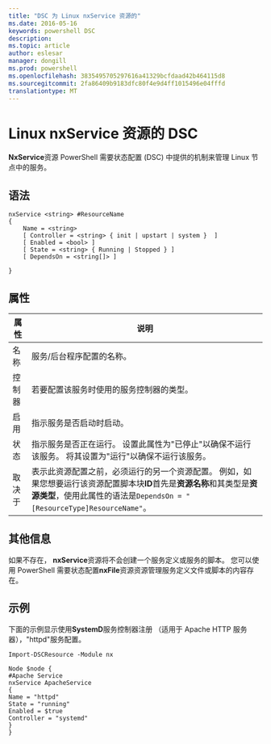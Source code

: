 ```yaml
---
title: "DSC 为 Linux nxService 资源的"
ms.date: 2016-05-16
keywords: powershell DSC
description: 
ms.topic: article
author: eslesar
manager: dongill
ms.prod: powershell
ms.openlocfilehash: 3835495705297616a41329bcfdaad42b464115d8
ms.sourcegitcommit: 2fa86409b9183dfc80f4e9d4ff1015496e04fffd
translationtype: MT
---
```

# Linux nxService 资源的 DSC

**NxService**资源 PowerShell 需要状态配置 (DSC) 中提供的机制来管理 Linux 节点中的服务。

## 语法

```
nxService <string> #ResourceName
{
    Name = <string>
    [ Controller = <string> { init | upstart | system }  ]
    [ Enabled = <bool> ]
    [ State = <string> { Running | Stopped } ]
    [ DependsOn = <string[]> ]

}
```

## 属性
|  属性 |  说明 | 
|---|---|
| 名称| 服务/后台程序配置的名称。| 
| 控制器| 若要配置该服务时使用的服务控制器的类型。| 
| 启用| 指示服务是否启动时启动。| 
| 状态| 指示服务是否正在运行。 设置此属性为"已停止"以确保不运行该服务。 将其设置为"运行"以确保不运行该服务。| 
| 取决于 | 表示此资源配置之前，必须运行的另一个资源配置。 例如，如果您想要运行该资源配置脚本块**ID**首先是**资源名称**和其类型是**资源类型**，使用此属性的语法是`DependsOn = "[ResourceType]ResourceName"`。| 


## 其他信息

如果不存在， **nxService**资源将不会创建一个服务定义或服务的脚本。 您可以使用 PowerShell 需要状态配置**nxFile**资源资源管理服务定义文件或脚本的内容存在。

## 示例

下面的示例显示使用**SystemD**服务控制器注册 （适用于 Apache HTTP 服务器），"httpd"服务配置。

```
Import-DSCResource -Module nx 

Node $node {
#Apache Service
nxService ApacheService 
{
Name = "httpd"
State = "running"
Enabled = $true
Controller = "systemd"
}
}
```

